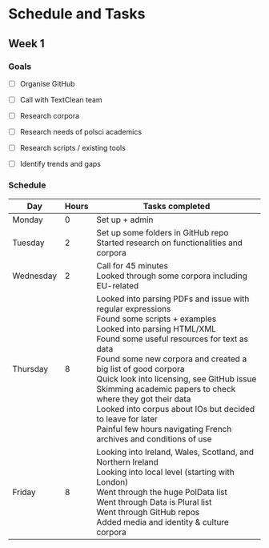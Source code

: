 # Schedule and Tasks



## Week 1



### Goals

- [ ] Organise GitHub
- [ ] Call with TextClean team
- [ ] Research corpora
- [ ] Research needs of polsci academics
- [ ] Research scripts / existing tools
- [ ] Identify trends and gaps 



### Schedule



| Day       | Hours | Tasks completed                                              |
| --------- | ----- | ------------------------------------------------------------ |
| Monday    | 0     | Set up + admin                                               |
| Tuesday   | 2     | Set up some folders in GitHub repo<br />Started research on functionalities and corpora |
| Wednesday | 2     | Call for 45 minutes<br />Looked through some corpora including EU-related |
| Thursday  | 8     | Looked into parsing PDFs and issue with regular expressions<br />Found some scripts + examples<br />Looked into parsing HTML/XML<br />Found some useful resources for text as data<br />Found some new corpora and created a big list of good corpora<br />Quick look into licensing, see GitHub issue<br />Skimming academic papers to check where they got their data<br />Looked into corpus about IOs but decided to leave for later<br />Painful few hours navigating French archives and conditions of use |
| Friday    | 8     | Looking into Ireland, Wales, Scotland, and Northern Ireland<br />Looking into local level (starting with London)<br />Went through the huge PolData list<br />Went through Data is Plural list<br />Went through GitHub repos<br />Added media and identity & culture corpora |

